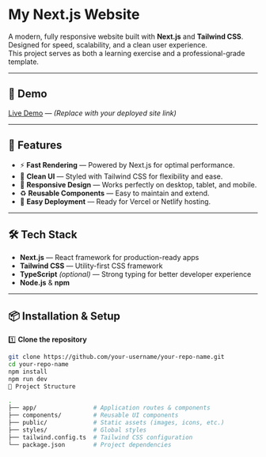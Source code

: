 # My Next.js Website

A modern, fully responsive website built with **Next.js** and **Tailwind CSS**.  
Designed for speed, scalability, and a clean user experience.  
This project serves as both a learning exercise and a professional-grade template.

---

## 🚀 Demo
[Live Demo](https://your-live-site-link.com) — *(Replace with your deployed site link)*

---

## 📌 Features
- ⚡ **Fast Rendering** — Powered by Next.js for optimal performance.
- 🎨 **Clean UI** — Styled with Tailwind CSS for flexibility and ease.
- 📱 **Responsive Design** — Works perfectly on desktop, tablet, and mobile.
- ♻ **Reusable Components** — Easy to maintain and extend.
- 🚀 **Easy Deployment** — Ready for Vercel or Netlify hosting.

---

## 🛠️ Tech Stack
- **Next.js** — React framework for production-ready apps
- **Tailwind CSS** — Utility-first CSS framework
- **TypeScript** *(optional)* — Strong typing for better developer experience
- **Node.js** & **npm**

---

## 📦 Installation & Setup

1️⃣ **Clone the repository**
```bash
git clone https://github.com/your-username/your-repo-name.git
cd your-repo-name
npm install
npm run dev
📂 Project Structure

.
├── app/                # Application routes & components
├── components/         # Reusable UI components
├── public/             # Static assets (images, icons, etc.)
├── styles/             # Global styles
├── tailwind.config.ts  # Tailwind CSS configuration
└── package.json        # Project dependencies
